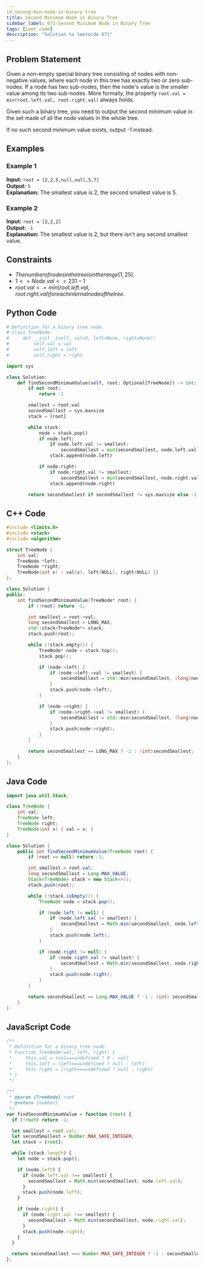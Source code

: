 ```yaml
---
id:secong-min-node-in-binary-tree
title: Second Minimum Node in Binary Tree
sidebar_label: 671-Second Minimum Node in Binary Tree
tags: [Leet code]
description: "Solution to leetocde 671"
---
```


## Problem Statement

Given a non-empty special binary tree consisting of nodes with non-negative values, where each node in this tree has exactly two or zero sub-nodes. If a node has two sub-nodes, then the node's value is the smaller value among its two sub-nodes. More formally, the property `root.val = min(root.left.val, root.right.val)` always holds.

Given such a binary tree, you need to output the second minimum value in the set made of all the node values in the whole tree.

If no such second minimum value exists, output -1 instead.

## Examples

### Example 1

**Input:** `root = [2,2,5,null,null,5,7]`  
**Output:** `5`  
**Explanation:** The smallest value is 2, the second smallest value is 5.

### Example 2

**Input:** `root = [2,2,2]`  
**Output:** `-1`  
**Explanation:** The smallest value is 2, but there isn't any second smallest value.

## Constraints

- $The number of nodes in the tree is in the range [1, 25].$
- $1<= Node.val <= 231 - 1$
- $root.val == min(root.left.val, root.right.val) for each internal node of the tree.$

## Python Code

```python
# Definition for a binary tree node.
# class TreeNode:
#     def __init__(self, val=0, left=None, right=None):
#         self.val = val
#         self.left = left
#         self.right = right

import sys

class Solution:
    def findSecondMinimumValue(self, root: Optional[TreeNode]) -> int:
        if not root:
            return -1

        smallest = root.val
        secondSmallest = sys.maxsize
        stack = [root]

        while stack:
            node = stack.pop()
            if node.left:
                if node.left.val != smallest:
                    secondSmallest = min(secondSmallest, node.left.val)
                stack.append(node.left)

            if node.right:
                if node.right.val != smallest:
                    secondSmallest = min(secondSmallest, node.right.val)
                stack.append(node.right)

        return secondSmallest if secondSmallest != sys.maxsize else -1
```

## C++ Code

```cpp
#include <limits.h>
#include <stack>
#include <algorithm>

struct TreeNode {
    int val;
    TreeNode *left;
    TreeNode *right;
    TreeNode(int x) : val(x), left(NULL), right(NULL) {}
};

class Solution {
public:
    int findSecondMinimumValue(TreeNode* root) {
        if (!root) return -1;

        int smallest = root->val;
        long secondSmallest = LONG_MAX;
        std::stack<TreeNode*> stack;
        stack.push(root);

        while (!stack.empty()) {
            TreeNode* node = stack.top();
            stack.pop();

            if (node->left) {
                if (node->left->val != smallest) {
                    secondSmallest = std::min(secondSmallest, (long)node->left->val);
                }
                stack.push(node->left);
            }

            if (node->right) {
                if (node->right->val != smallest) {
                    secondSmallest = std::min(secondSmallest, (long)node->right->val);
                }
                stack.push(node->right);
            }
        }

        return secondSmallest == LONG_MAX ? -1 : (int)secondSmallest;
    }
};
```

## Java Code

```java
import java.util.Stack;

class TreeNode {
    int val;
    TreeNode left;
    TreeNode right;
    TreeNode(int x) { val = x; }
}

class Solution {
    public int findSecondMinimumValue(TreeNode root) {
        if (root == null) return -1;

        int smallest = root.val;
        long secondSmallest = Long.MAX_VALUE;
        Stack<TreeNode> stack = new Stack<>();
        stack.push(root);

        while (!stack.isEmpty()) {
            TreeNode node = stack.pop();

            if (node.left != null) {
                if (node.left.val != smallest) {
                    secondSmallest = Math.min(secondSmallest, node.left.val);
                }
                stack.push(node.left);
            }

            if (node.right != null) {
                if (node.right.val != smallest) {
                    secondSmallest = Math.min(secondSmallest, node.right.val);
                }
                stack.push(node.right);
            }
        }

        return secondSmallest == Long.MAX_VALUE ? -1 : (int) secondSmallest;
    }
}
```

## JavaScript Code

```javascript
/**
 * Definition for a binary tree node.
 * function TreeNode(val, left, right) {
 *     this.val = (val===undefined ? 0 : val)
 *     this.left = (left===undefined ? null : left)
 *     this.right = (right===undefined ? null : right)
 * }
 */

/**
 * @param {TreeNode} root
 * @return {number}
 */
var findSecondMinimumValue = function (root) {
  if (!root) return -1;

  let smallest = root.val;
  let secondSmallest = Number.MAX_SAFE_INTEGER;
  let stack = [root];

  while (stack.length) {
    let node = stack.pop();

    if (node.left) {
      if (node.left.val !== smallest) {
        secondSmallest = Math.min(secondSmallest, node.left.val);
      }
      stack.push(node.left);
    }

    if (node.right) {
      if (node.right.val !== smallest) {
        secondSmallest = Math.min(secondSmallest, node.right.val);
      }
      stack.push(node.right);
    }
  }

  return secondSmallest === Number.MAX_SAFE_INTEGER ? -1 : secondSmallest;
};
```
